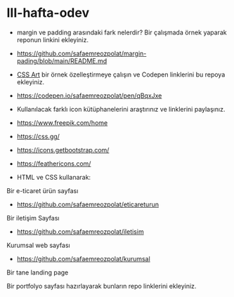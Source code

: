 # III-hafta-odev

- margin ve padding arasındaki fark nelerdir? Bir çalışmada örnek yaparak reponun linkini ekleyiniz.
- https://github.com/safaemreozpolat/margin-pading/blob/main/README.md

- [CSS Art](https://css-art.com/) bir örnek özelleştirmeye çalışın ve Codepen linklerini bu repoya ekleyiniz. 
- https://codepen.io/safaemreozpolat/pen/qBqxJxe

- Kullanılacak farklı icon kütüphanelerini araştırınız ve linklerini paylaşınız.
- https://www.freepik.com/home
- https://css.gg/
- https://icons.getbootstrap.com/
- https://feathericons.com/

- HTML ve CSS kullanarak:

Bir e-ticaret ürün sayfası 
- https://github.com/safaemreozpolat/eticareturun

Bir iletişim Sayfası
- https://github.com/safaemreozpolat/iletisim

Kurumsal web sayfası
- https://github.com/safaemreozpolat/kurumsal 

Bir tane landing page

Bir portfolyo sayfası hazırlayarak bunların repo linklerini ekleyiniz.
